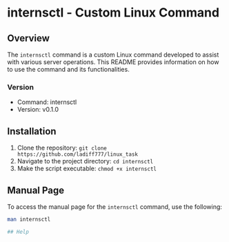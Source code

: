 # internsctl - Custom Linux Command

## Overview
The `internsctl` command is a custom Linux command developed to assist with various server operations. This README provides information on how to use the command and its functionalities.

### Version
- Command: internsctl
- Version: v0.1.0

## Installation
1. Clone the repository: `git clone https://github.com/ladiff777/linux_task`
2. Navigate to the project directory: `cd internsctl`
3. Make the script executable: `chmod +x internsctl`

## Manual Page
To access the manual page for the `internsctl` command, use the following:
```bash
man internsctl

## Help

